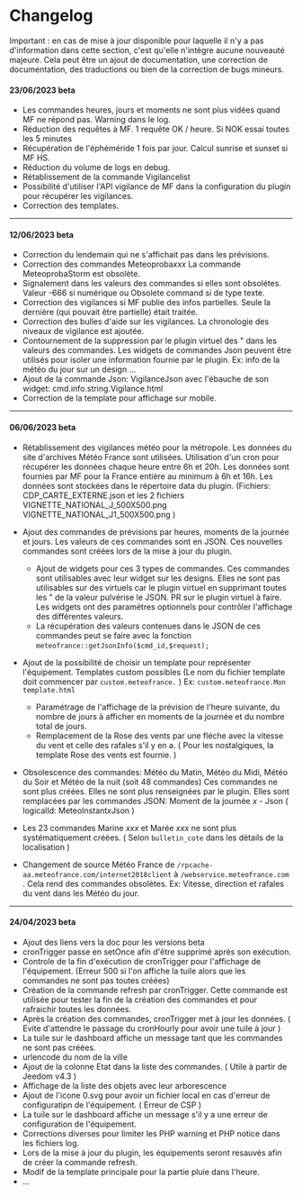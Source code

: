 # Changelog

Important : en cas de mise à jour disponible pour laquelle il n'y a pas d'information dans cette section, c'est qu'elle n'intègre aucune nouveauté majeure. Cela peut être un ajout de documentation, une correction de documentation, des traductions ou bien de la correction de bugs mineurs.

#### 23/06/2023 beta
- Les commandes heures, jours et moments ne sont plus vidées quand MF ne répond pas. Warning dans le log.
- Réduction des requêtes à MF. 1 requête OK / heure. Si NOK essai toutes les 5 minutes
- Récupération de l'éphéméride 1 fois par jour. Calcul sunrise et sunset si MF HS.
- Réduction du volume de logs en debug.
- Rétablissement de la commande Vigilancelist
- Possibilité d'utiliser l'API vigilance de MF dans la configuration du plugin pour récupérer les vigilances.
- Correction des templates.
  
***
#### 12/06/2023 beta
- Correction du lendemain qui ne s'affichait pas dans les prévisions.
- Correction des commandes Meteoproba*xxx* La commande MeteoprobaStorm est obsolète.
- Signalement dans les valeurs des commandes si elles sont obsolétes. Valeur -666 si numérique ou Obsolete command si de type texte.
- Correction des vigilances si MF publie des infos partielles. Seule la dernière (qui pouvait être partielle) était traitée.
- Correction des bulles d'aide sur les vigilances. La chronologie des niveaux de vigilance est ajoutée.
- Contournement de la suppression par le plugin virtuel des " dans les valeurs des commandes. Les widgets de commandes Json peuvent être utilisés pour isoler une information fournie par le plugin. Ex: info de la météo du jour sur un design ...
- Ajout de la commande Json: VigilanceJson avec l'ébauche de son widget: cmd.info.string.Vigilance.html
- Correction de la template pour affichage sur mobile.

***
#### 06/06/2023 beta
- Rétablissement des vigilances météo pour la métropole. Les données du site d'archives Météo France sont utilisées. Utilisation d'un cron pour récupérer les données chaque heure entre 6h et 20h. Les données sont fournies par MF pour la France entière au minimum à 6h et 16h. Les données sont stockées dans le répertoire data du plugin. (Fichiers: CDP_CARTE_EXTERNE.json et les 2 fichiers VIGNETTE_NATIONAL_J_500X500.png VIGNETTE_NATIONAL_J1_500X500.png )
- Ajout des commandes de prévisions par heures, moments de la journée et jours. Les valeurs de ces commandes sont en JSON. Ces nouvelles commandes sont créées lors de la mise à jour du plugin. 
  - Ajout de widgets pour ces 3 types de commandes. Ces commandes sont utilisables avec leur widget sur les designs. Elles ne sont pas utilisables sur des virtuels car le plugin virtuel en supprimant toutes les " de la valeur pulvérise le JSON. PR sur le plugin virtuel à faire. Les widgets ont des paramètres optionnels pour contrôler l'affichage des différentes valeurs.
  - La récupération des valeurs contenues dans le JSON de ces commandes peut se faire avec la fonction `meteofrance::getJsonInfo($cmd_id,$request);`
- Ajout de la possibilité de choisir un template pour représenter l'équipement. Templates custom possibles (Le nom du fichier template doit commencer par `custom.meteofrance.` ) Ex: `custom.meteofrance.Mon template.html`
  - Paramétrage de l'affichage de la prévision de l'heure suivante, du nombre de jours à afficher en moments de la journée et du nombre total de jours.
  - Remplacement de la Rose des vents par une fléche avec la vitesse du vent et celle des rafales s'il y en a. ( Pour les nostalgiques, la template Rose des vents est fournie. )

- Obsolescence des commandes: Météo du Matin, Météo du Midi, Météo du Soir et Météo de la nuit (soit 48 commandes) Ces commandes ne sont plus créées. Elles ne sont plus renseignées par le plugin. Elles sont remplacées par les commandes JSON: Moment de la journée *x* - Json ( logicalId: MeteoInstant*x*Json )
- Les 23 commandes Marine *xxx* et Marée *xxx* ne sont plus systématiquement créées. ( Selon `bulletin_cote` dans les détails de la localisation ) 
- Changement de source Météo France de `/rpcache-aa.meteofrance.com/internet2018client` à `/webservice.meteofrance.com` . Cela rend des commandes obsolètes. Ex: Vitesse, direction et rafales du vent dans les Météo du jour.


***

#### 24/04/2023 beta
- Ajout des liens vers la doc pour les versions beta
- cronTrigger passe en setOnce afin d'être supprimé après son exécution.
- Controle de la fin d'exécution de cronTrigger pour l'affichage de l'équipement. (Erreur 500 si l'on affiche la tuile alors que les commandes ne sont pas toutes créées)
- Création de la commande refresh par cronTrigger. Cette commande est utilisée pour tester la fin de la création des commandes et pour rafraichir toutes les données.
- Après la création des commandes, cronTrigger met à jour les données. ( Evite d'attendre le passage du cronHourly pour avoir une tuile à jour )
- La tuile sur le dashboard affiche un message tant que les commandes ne sont pas créées.
- urlencode du nom de la ville
- Ajout de la colonne Etat dans la liste des commandes. ( Utile à partir de Jeedom v4.3 )
- Affichage de la liste des objets avec leur arborescence
- Ajout de l'icone 0.svg pour avoir un fichier local en cas d'erreur de configuratipn de l'équipement. ( Erreur de CSP )
- La tuile sur le dashboard affiche un message s'il y a une erreur de configuration de l'équipement.
- Corrections diverses pour limiter les PHP warning et PHP notice dans les fichiers log.
- Lors de la mise à jour du plugin, les équipements seront resauvés afin de créer la commande refresh.
- Modif de la template principale pour la partie pluie dans l'heure.
- ...
